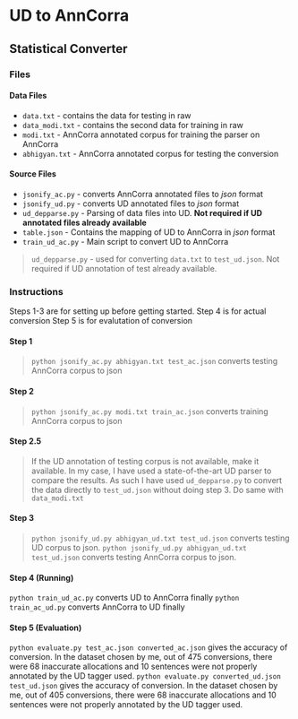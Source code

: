 # UD to AnnCorra 

## Statistical Converter

### Files

#### Data Files
- `data.txt` - contains the data for testing in raw
- `data_modi.txt` - contains the second data for training in raw 
- `modi.txt` - AnnCorra annotated corpus for training the parser on AnnCorra 
- `abhigyan.txt` -  AnnCorra annotated corpus for testing the conversion

#### Source Files
- `jsonify_ac.py` - converts AnnCorra annotated files to _json_ format
- `jsonify_ud.py` - converts UD annotated files to _json_ format
- `ud_depparse.py` - Parsing of data files into UD. **Not required if UD annotated files already available**
- `table.json` - Contains the mapping of UD to AnnCorra in _json_ format
- `train_ud_ac.py` - Main script to convert UD to AnnCorra
> `ud_depparse.py` - used for converting `data.txt` to `test_ud.json`. Not required if UD annotation of test already available. 

### Instructions
Steps 1-3 are for setting up before getting started.
Step 4 is for actual conversion
Step 5 is for evalutation of conversion

#### Step 1
> `python jsonify_ac.py abhigyan.txt test_ac.json` converts testing AnnCorra corpus to json

#### Step 2
> `python jsonify_ac.py modi.txt train_ac.json` converts training AnnCorra corpus to json

#### Step 2.5 
> If the UD annotation of testing corpus is not available, make it available. In my case, I have used a state-of-the-art UD parser to compare the results. As such I have used `ud_depparse.py` to convert the data directly to `test_ud.json` without doing step 3. Do same with `data_modi.txt`

#### Step 3
> `python jsonify_ud.py abhigyan_ud.txt test_ud.json` converts testing UD corpus to json.
> `python jsonify_ud.py abhigyan_ud.txt test_ud.json` converts testing AnnCorra corpus to json.

#### Step 4 (Running)
`python train_ud_ac.py` converts UD to AnnCorra finally
`python train_ac_ud.py` converts AnnCorra to UD finally


#### Step 5 (Evaluation)
`python evaluate.py test_ac.json converted_ac.json` gives the accuracy of conversion. In the dataset chosen by me, out of 475 conversions, there were 68 inaccurate allocations and 10 sentences were not properly annotated by the UD tagger used.
`python evaluate.py converted_ud.json test_ud.json` gives the accuracy of conversion. In the dataset chosen by me, out of 405 conversions, there were 68 inaccurate allocations and 10 sentences were not properly annotated by the UD tagger used.
